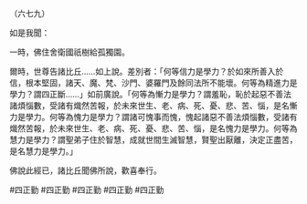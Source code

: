 （六七九）

如是我聞：

一時，佛住舍衛國祇樹給孤獨園。

爾時，世尊告諸比丘……如上說。差別者：「何等信力是學力？於如來所善入於信，根本堅固，諸天、魔、梵、沙門、婆羅門及餘同法所不能壞。何等為精進力是學力？謂四正斷……」如前廣說。「何等為慚力是學力？謂羞恥，恥於起惡不善法諸煩惱數，受諸有熾然苦報，於未來世生、老、病、死、憂、悲、苦、惱，是名慚力是學力。何等為愧力是學力？謂諸可愧事而愧，愧起諸惡不善法煩惱數，受諸有熾然苦報，於未來世生、老、病、死、憂、悲、苦、惱，是名愧力是學力。何等為慧力是學力？謂聖弟子住於智慧，成就世間生滅智慧，賢聖出厭離，決定正盡苦，是名慧力是學力。」

佛說此經已，諸比丘聞佛所說，歡喜奉行。



#四正勤
#四正勤
#四正勤
#四正勤
#四正勤
